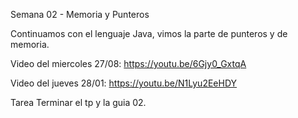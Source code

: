 Semana 02 - Memoria y Punteros


Continuamos con el lenguaje Java, vimos la parte de punteros y de memoria.

Video del miercoles 27/08: https://youtu.be/6Gjy0_GxtqA

Video del jueves 28/01: https://youtu.be/N1Lyu2EeHDY

Tarea
Terminar el tp y la guia 02.
